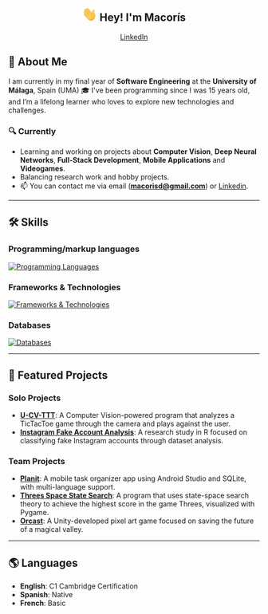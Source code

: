<h2 align="center">
  <span>
    <img src="https://raw.githubusercontent.com/ABSphreak/ABSphreak/master/gifs/Hi.gif" width="30px">
  </span>
  Hey! I'm Macorís
</h2>


</h2>

<p align="center">
  <a href="https://www.linkedin.com/in/macorisd/" target="_blank">LinkedIn</a>
</p>

## 🌟 About Me
I am currently in my final year of **Software Engineering** at the **University of Málaga**, Spain (UMA) 🎓
I've been programming since I was 15 years old, and I’m a lifelong learner who loves to explore new technologies and challenges.

### 🔍 Currently
- Learning and working on projects about **Computer Vision**, **Deep Neural Networks**, **Full-Stack Development**, **Mobile Applications** and **Videogames**.
- Balancing research work and hobby projects.
- 📫 You can contact me via email (**[macorisd@gmail.com](mailto:macorisd@gmail.com)**) or [Linkedin](https://www.linkedin.com/in/macorisd/).

---

## 🛠️ Skills
### Programming/markup languages
[![Programming Languages](https://skillicons.dev/icons?i=java,python,c,cpp,cs,js,html,css,haskell,r)](https://skillicons.dev)

### Frameworks & Technologies
[![Frameworks & Technologies](https://skillicons.dev/icons?i=fastapi,spring,opencv,nodejs,react,vite,bootstrap,dotnet,androidstudio,docker,unity,vercel,arduino)](https://skillicons.dev)

### Databases
[![Databases](https://skillicons.dev/icons?i=mysql,mongodb,sqlite)](https://skillicons.dev)

---

## 🌟 Featured Projects
### Solo Projects
- **[U-CV-TTT](https://github.com/macorisd/U-CV-TTT)**: A Computer Vision-powered program that analyzes a TicTacToe game through the camera and plays against the user.
- **[Instagram Fake Account Analysis](https://github.com/macorisd/U-CV-TTT)**: A research study in R focused on classifying fake Instagram accounts through dataset analysis.


### Team Projects
- **[Planit](https://github.com/macorisd/planit)**: A mobile task organizer app using Android Studio and SQLite, with multi-language support.
- **[Threes Space State Search](https://github.com/macorisd/threes-space-state-search)**: A program that uses state-space search theory to achieve the highest score in the game Threes, visualized with Pygame.
- **[Orcast](https://www.yellowbeavers.com/)**: A Unity-developed pixel art game focused on saving the future of a magical valley. 

---

## 🌎 Languages
- **English**: C1 Cambridge Certification
- **Spanish**: Native  
- **French**: Basic  
